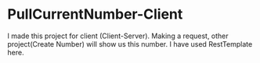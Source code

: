 # PullCurrentNumber-Client
I made this project for client (Client-Server).  Making a request,
other project(Create Number) will show us this number.
I have used RestTemplate here.
